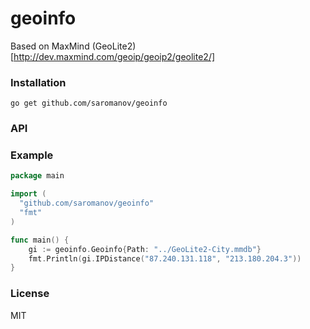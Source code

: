 # geoinfo

Based on MaxMind (GeoLite2)[http://dev.maxmind.com/geoip/geoip2/geolite2/]

### Installation
``` go get github.com/saromanov/geoinfo ```


### API

### Example
```go
package main

import (
  "github.com/saromanov/geoinfo"
  "fmt"
)

func main() {
	gi := geoinfo.Geoinfo{Path: "../GeoLite2-City.mmdb"}
	fmt.Println(gi.IPDistance("87.240.131.118", "213.180.204.3"))
}
```

### License
MIT

